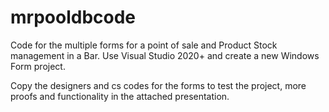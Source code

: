 # mrpooldbcode
Code for the multiple forms for a point of sale and Product Stock management in a Bar.
Use Visual Studio 2020+ and create a new Windows Form project.

Copy the designers and cs codes for the forms to test the project, more proofs and functionality in the attached presentation.
